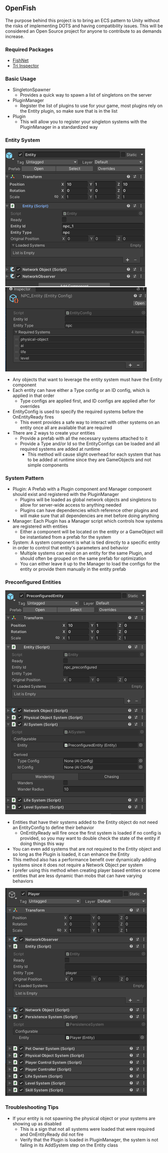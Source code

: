 ﻿## OpenFish

The purpose behind this project is to bring an ECS pattern to Unity without the risks of implementing DOTS
and having compatibility issues. This will be considered an Open Source project for anyone to contribute to
as demands increase.
### Required Packages
- [FishNet](https://github.com/FirstGearGames/FishNet)
- [Tri Inspector](https://github.com/codewriter-packages/Tri-Inspector)

### Basic Usage

- SingletonSpawner
    - Provides a quick way to spawn a list of singletons on the server
- PluginManager
    - Register the list of plugins to use for your game, most plugins rely on the Entity plugin, so make sure that is in the list
- Plugin
    - This will allow you to register your singleton systems with the PluginManager in a standardized way

### Entity System
![Bare Entity Prefab](https://raw.githubusercontent.com/jwhenry3/open-fish/master/Examples/Screenshots/Entity.PNG)
![Bare Entity Config](https://raw.githubusercontent.com/jwhenry3/open-fish/master/Examples/Screenshots/EntityConfig.PNG)
- Any objects that want to leverage the entity system must have the Entity component
- Each entity can have either a Type config or an ID config, which is applied in that order
    - Type configs are applied first, and ID configs are applied after for overrides
- EntityConfig is used to specify the required systems before the OnEntityReady fires
  - This event provides a safe way to interact with other systems on an entity once all are available that are required
- There are 2 ways to create your entities
  - Provide a prefab with all the necessary systems attached to it
  - Provide a Type and/or Id so the EntityConfigs can be loaded and all required systems are added at runtime
    - This method will cause slight overhead for each system that has to be added at runtime since they are GameObjects and not simple components


### System Pattern
- Plugin: A Prefab with a Plugin component and Manager component should exist and registered with the PluginManager
  - Plugins will be loaded as global network objects and singletons to allow for server-wide access to anything needed
  - Plugins can have dependencies which reference other plugins and will make sure that all dependencies are met before doing anything
- Manager: Each Plugin has a Manager script which controls how systems are registered with entities
  - Either a component will be located on the entity or a GameObject will be instantiated from a prefab for the system
- System: A system component is what is tied directly to a specific entity in order to control that entity's parameters and behavior
    - Multiple systems can exist on an entity for the same Plugin, and should often be grouped on the same prefab for optimization
    - You can either leave it up to the Manager to load the configs for the entity or provide them manually in the entity prefab
### Preconfigured Entities
![Preconfigured Entity](https://raw.githubusercontent.com/jwhenry3/open-fish/master/Examples/Screenshots/PreconfiguredEntity.PNG)
- Entities that have their systems added to the Entity object do not need an EntityConfig to define their behavior
  - OnEntityReady will fire once the first system is loaded if no config is provided, so you may want to double check the state of the entity if doing things this way
- You can even add systems that are not required to the Entity object and so long as the Plugin is loaded, it can enhance the Entity
- This method also has a performance benefit over dynamically adding systems since it does not require a Network Object per system
- I prefer using this method when creating player based entities or scene entities that are less dynamic than mobs that can have varying behaviors

![Player Entity](https://raw.githubusercontent.com/jwhenry3/open-fish/master/Examples/Screenshots/Player.PNG)
### Troubleshooting Tips
- If your entity is not spawning the physical object or your systems are showing up as disabled
  - This is a sign that not all systems were loaded that were required and OnEntityReady did not fire
  - Verify that the Plugin is loaded in PluginManager, the system is not failing in its AddSystem step on the Entity class